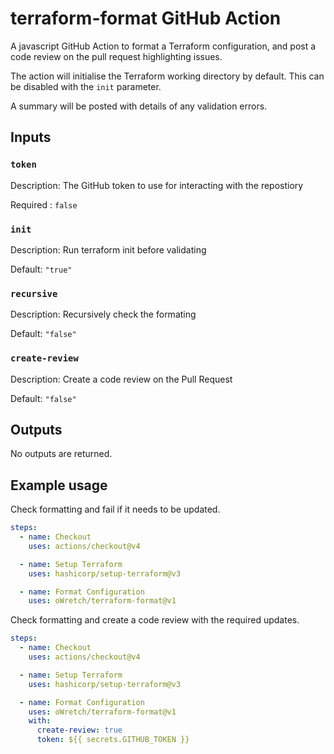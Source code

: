 # terraform-format GitHub Action

A javascript GitHub Action to format a Terraform configuration, and post a code review on the pull request highlighting issues.

The action will initialise the Terraform working directory by default.
This can be disabled with the `init` parameter.

A summary will be posted with details of any validation errors.

## Inputs

### `token`

Description: The GitHub token to use for interacting with the repostiory

Required : `false`

### `init`

Description: Run terraform init before validating

Default: `"true"`

### `recursive`

Description: Recursively check the formating

Default: `"false"`

### `create-review`

Description: Create a code review on the Pull Request

Default: `"false"`

## Outputs

No outputs are returned.

## Example usage

Check formatting and fail if it needs to be updated.

```yaml
steps:
  - name: Checkout
    uses: actions/checkout@v4

  - name: Setup Terraform
    uses: hashicorp/setup-terraform@v3

  - name: Format Configuration
    uses: oWretch/terraform-format@v1
```

Check formatting and create a code review with the required updates.

```yaml
steps:
  - name: Checkout
    uses: actions/checkout@v4

  - name: Setup Terraform
    uses: hashicorp/setup-terraform@v3

  - name: Format Configuration
    uses: oWretch/terraform-format@v1
    with:
      create-review: true
      token: ${{ secrets.GITHUB_TOKEN }}
```
